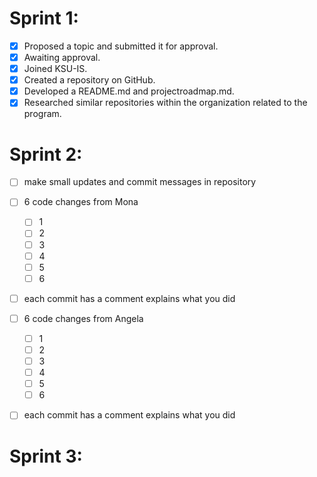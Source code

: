 # Sprint 1:
- [x] Proposed a topic and submitted it for approval.
- [x] Awaiting approval.
- [x] Joined KSU-IS.
- [x] Created a repository on GitHub.
- [x] Developed a README.md and projectroadmap.md.
- [x] Researched similar repositories within the organization related to the program.     

# Sprint 2:
- [ ] make small updates and commit messages in repository
- [ ] 6 code changes from Mona
    - [ ] 1
    - [ ] 2
    - [ ] 3
    - [ ] 4
    - [ ] 5
    - [ ] 6
- [ ] each commit has a comment explains what you did

- [ ] 6 code changes from Angela
    - [ ] 1
    - [ ] 2
    - [ ] 3
    - [ ] 4
    - [ ] 5
    - [ ] 6
- [ ] each commit has a comment explains what you did

# Sprint 3:

